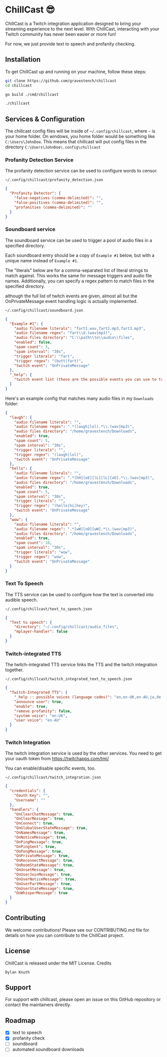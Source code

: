 # ChillCast 😎

ChillCast is a Twitch integration application designed to bring your streaming 
experience to the next level. With ChillCast, interacting with your Twitch 
community has never been easier or more fun!

For now, we just provide text to speech and profanity checking.

## Installation

To get ChillCast up and running on your machine, follow these steps:

```bash
git clone https://github.com/gravestench/chillcast
cd chillcast

go build ./cmd/chillcast

./chillcast
```

## Services & Configuration
The chillcast config files will be inside of `~/.config/chillcast`, where `~` is
your home folder. On windows, you home folder would be something like
`C:\Users\JohnDoe`. This means that chillcast will put config files in the 
directory `C:\Users\JohnDoe\.config\chillcast`

### Profanity Detection Service
The profanity detection service can be used to configure words to censor.
```
~/.config/chillcast/profanity_detection.json
```
```json
{
  "Profanity Detector": {
    "false-negatives (comma-delimited)": "",
    "false-positives (comma-delimited)": "",
    "profanities (comma-delimited)": ""
  }
}
```

### Soundboard service
The soundboard service can be used to trigger a pool of audio files in a 
specified directory. 

Each soundboard entry should be a copy of `Example #1` below, but with 
a unique name instead of `Example #1`.

The "literals" below are for a comma-separated list of literal strings to match 
against. This works the same for message triggers and audio file names.
Additionally, you can specify a regex pattern to match files in the specified 
directory.

although the full list of twitch events are given, almost all but the 
OnPrivateMessage event handling logic is actually implemented.
```
~/.config/chillcast/soundboard.json
```
```json
{
  "Example #1": {
    "audio filename literals": "fart1.wav,fart2.mp3,fart3.mp3",
    "audio filename regex": "fart\\d.(wav|mp3)",
    "audio files directory": "C:\\path\\to\\audio\\files",
    "enabled": false,
    "spam count": 3,
    "spam interval": "30s",
    "trigger literals": "fart",
    "trigger regex": "(butt|fart)",
    "twitch event": "OnPrivateMessage"
  },
  "_help": {
    "twitch event list (these are the possible events you can use to trigger)": "OnPrivateMessage"
  }
}
```
Here's an example config that matches many audio files in my `Downloads` folder:
```json
{
  "laugh": {
    "audio filename literals": "",
    "audio filename regex": ".*(laugh|lol).*\\.(wav|mp3)",
    "audio files directory": "/home/gravestench/Downloads",
    "enabled": true,
    "spam count": 5,
    "spam interval": "30s",
    "trigger literals": "",
    "trigger regex": "(laugh|lol)",
    "twitch event": "OnPrivateMessage"
  },
  "hello": {
    "audio filename literals": "",
    "audio filename regex": ".*[hH][eE][lL][lL][oO].*\\.(wav|mp3)",
    "audio files directory": "/home/gravestench/Downloads",
    "enabled": true,
    "spam count": 5,
    "spam interval": "30s",
    "trigger literals": "",
    "trigger regex": "(hello|hi|hey)",
    "twitch event": "OnPrivateMessage"
  },
  "wow": {
    "audio filename literals": "",
    "audio filename regex": ".*[wW][oO][wW].*\\.(wav|mp3)",
    "audio files directory": "/home/gravestench/Downloads",
    "enabled": true,
    "spam count": 10,
    "spam interval": "30s",
    "trigger literals": "wow",
    "trigger regex": "wow",
    "twitch event": "OnPrivateMessage"
  }
}
```

### Text To Speech
The TTS service can be used to configure how the text is converted into audible 
speech.
```
~/.config/chillcast/text_to_speech.json
```
```json
{
  "Text to speech": {
    "directory": "~/.config/chillcast/audio_files",
    "mplayer-handler": false
  }
}
```

### Twitch-integrated TTS
The twitch-integrated TTS service links the TTS and the twitch integration
together.
```
~/.config/chillcast/twitch_integrated_text_to_speech.json
```
```json
{
  "Twitch-Integrated TTS": {
    "_help :: possible voices (language codes)": "en,en-UK,en-AU,ja,de,es,ru,ar,cs,da,nl,fi,el,hi,hu,id,km,la,it,no,pl,sk,sv,th,tr,uk,vi,af,bg,ca,cy,et,fr,gu,is,jv,kn,ko,lv,ml,mr,ms,ne,pt,ro,si,sr,su,ta,te,tl,ur,zh,sw,sq,my,mk,hy,hr,eo,bs",
    "announce user": true,
    "enable": true,
    "remove profanity": false,
    "system voice": "en-UK",
    "user voice": "en-AU"
  }
}
```

### Twitch Integration
The twitch integration service is used by the other services. You need to get
your oauth token from https://twitchapps.com/tmi/

You can enable/disable specific events, too.
```
~/.config/chillcast/twitch_integration.json
```
```json
{
  "credentials": {
    "Oauth Key": "",
    "Username": ""
  },
  "handlers": {
    "OnClearChatMessage": true,
    "OnClearMessage": true,
    "OnConnect": true,
    "OnGlobalUserStateMessage": true,
    "OnNamesMessage": true,
    "OnNoticeMessage": true,
    "OnPingMessage": true,
    "OnPingSent": true,
    "OnPongMessage": true,
    "OnPrivateMessage": true,
    "OnReconnectMessage": true,
    "OnRoomStateMessage": true,
    "OnUnsetMessage": true,
    "OnUserJoinMessage": true,
    "OnUserNoticeMessage": true,
    "OnUserPartMessage": true,
    "OnUserStateMessage": true,
    "OnWhisperMessage": true
  }
}
```

## Contributing
We welcome contributions! Please see our CONTRIBUTING.md file for details on how 
you can contribute to the ChillCast project.

## License
ChillCast is released under the MIT License.
Credits

    Dylan Knuth
    

## Support

For support with chillcast, please open an issue on this GitHub repository or 
contact the maintainers directly.

## Roadmap

* [x] text to speech
* [x] profanity check 
* [ ] soundboard
* [ ] automated soundboard downloads
